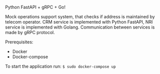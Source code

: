 Python FastAPI + gRPC + Go!

Mock operations support system, that checks if address is maintained by telecom operator. CRM service is implemented 
with Python FastAPI, NRI service is implemented with Golang. Communication between services is made by gRPC protocol.

Prerequisites:
* Docker
* Docker-compose

To start the application run:
`$ sudo docker-compose up`
